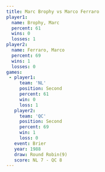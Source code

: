 ```yaml
---
title: Marc Brophy vs Marco Ferraro
player1:              
  name: Brophy, Marc  
  percent: 61         
  wins: 0             
  losses: 1           
player2:              
  name: Ferraro, Marco
  percent: 69         
  wins: 1             
  losses: 0           
games:
 - player1:          
     team: 'NL'      
     position: Second
     percent: 61     
     win: 0          
     loss: 1         
   player2:          
     team: 'QC'      
     position: Second
     percent: 69     
     win: 1          
     loss: 0         
   event: Brier        
   year: 1988          
   draw: Round Robin(9)
   score: NL 7 - QC 8  
---
```

